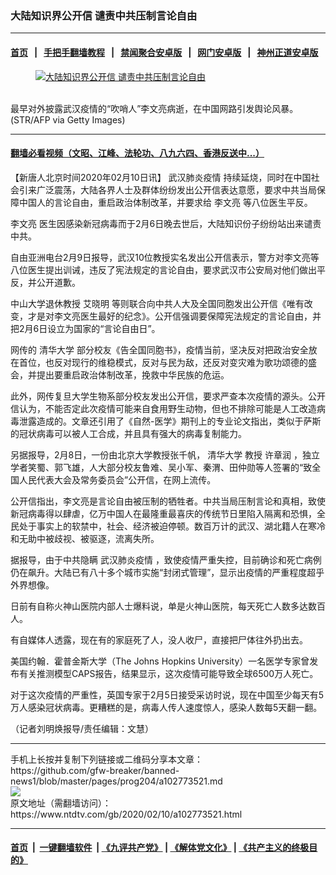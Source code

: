 ### 大陆知识界公开信 谴责中共压制言论自由
------------------------

#### [首页](https://github.com/gfw-breaker/banned-news1/blob/master/README.md) &nbsp;&nbsp;|&nbsp;&nbsp; [手把手翻墙教程](https://github.com/gfw-breaker/guides/wiki) &nbsp;&nbsp;|&nbsp;&nbsp; [禁闻聚合安卓版](https://github.com/gfw-breaker/bn-android) &nbsp;&nbsp;|&nbsp;&nbsp; [网门安卓版](https://github.com/oGate2/oGate) &nbsp;&nbsp;|&nbsp;&nbsp; [神州正道安卓版](https://github.com/SzzdOgate/update) 



<div><div class="featured_image">
 <a href="https://i.ntdtv.com/assets/uploads/2020/02/1-120.jpg" target="_blank">
  <figure>
   <img alt="大陆知识界公开信 谴责中共压制言论自由" src="https://i.ntdtv.com/assets/uploads/2020/02/1-120-800x450.jpg"/>
  </figure><br/>
 </a>
 <span class="caption">
  最早对外披露武汉疫情的“吹哨人”李文亮病逝，在中国网路引发舆论风暴。(STR/AFP via Getty Images)
 </span>
</div>
</div><hr/>

#### [翻墙必看视频（文昭、江峰、法轮功、八九六四、香港反送中...）](http://167.172.214.107/home.html)

<div><div class="post_content" itemprop="articleBody">
 <p>
  【新唐人北京时间2020年02月10日讯】
  <ok href="https://www.ntdtv.com/gb/442749.htm">
   武汉肺炎疫情
  </ok>
  持续延烧，同时在中国社会引来广泛震荡，大陆各界人士及群体纷纷发出公开信表达意愿，要求中共当局保障中国人的言论自由，重启政治体制改革，并要求给
  <ok href="https://www.ntdtv.com/gb/李文亮.htm">
   李文亮
  </ok>
  等八位医生平反。
 </p>
 <p>
  <ok href="https://www.ntdtv.com/gb/李文亮.htm">
   李文亮
  </ok>
  医生因感染新冠病毒而于2月6日晚去世后，大陆知识份子纷纷站出来谴责中共。
 </p>
 <p>
  自由亚洲电台2月9日报导，武汉10位教授实名发出公开信表示，警方对李文亮等八位医生提出训诫，违反了宪法规定的言论自由，要求武汉市公安局对他们做出平反，并公开道歉。
 </p>
 <p>
  中山大学退休教授
  <ok href="https://www.ntdtv.com/gb/艾晓明.htm">
   艾晓明
  </ok>
  等则联合向中共人大及全国同胞发出公开信《唯有改变，才是对李文亮医生最好的纪念》。公开信强调要保障宪法规定的言论自由，并把2月6日设立为国家的“言论自由日”。
 </p>
 <p>
  网传的
  <ok href="https://www.ntdtv.com/gb/清华大学.htm">
   清华大学
  </ok>
  部分校友《告全国同胞书》，疫情当前，坚决反对把政治安全放在首位，也反对现行的维稳模式，反对与民为敌，还反对变灾难为歌功颂德的盛会，并提出要重启政治体制改革，挽救中华民族的危运。
 </p>
 <p>
  此外，网传复旦大学生物系部分校友发出公开信，要求严查本次疫情的源头。公开信认为，不能否定此次疫情可能来自食用野生动物，但也不排除可能是人工改造病毒泄露造成的。文章还引用了《自然-医学》期刊上的专业论文指出，类似于萨斯的冠状病毒可以被人工合成，并且具有强大的病毒复制能力。
 </p>
 <p>
  另据报导，2月8日，一份由北京大学教授张千帆，
  <ok href="https://www.ntdtv.com/gb/清华大学.htm">
   清华大学
  </ok>
  教授
  <ok href="https://www.ntdtv.com/gb/许章润.htm">
   许章润
  </ok>
  ，独立学者笑蜀、郭飞雄，人大部分校友鲁难、吴小军、秦渭、田仲勋等人签署的“致全国人民代表大会及常务委员会”公开信，在网上流传。
 </p>
 <p>
  公开信指出，李文亮是言论自由被压制的牺牲者。中共当局压制言论和真相，致使新冠病毒得以肆虐，亿万中国人在最隆重最喜庆的传统节日里陷入隔离和恐惧，全民处于事实上的软禁中，社会、经济被迫停顿。数百万计的武汉、湖北籍人在寒冷和无助中被歧视、被驱逐，流离失所。
 </p>
 <p>
  据报导，由于中共隐瞒
  <ok href="https://www.ntdtv.com/gb/442749.htm">
   武汉肺炎疫情
  </ok>
  ，致使疫情严重失控，目前确诊和死亡病例仍在飙升。大陆已有八十多个城市实施“封闭式管理”，显示出疫情的严重程度超乎外界想像。
 </p>
 <p>
  日前有自称火神山医院内部人士爆料说，单是火神山医院，每天死亡人数多达数百人。
 </p>
 <p>
  有自媒体人透露，现在有的家庭死了人，没人收尸，直接把尸体往外扔出去。
 </p>
 <p>
  美国约翰．霍普金斯大学（The Johns Hopkins University）一名医学专家曾发布有关推测模型CAPS报告，结果显示，这次疫情可能导致全球6500万人死亡。
 </p>
 <p>
  对于这次疫情的严重性，英国专家于2月5日接受采访时说，现在中国至少每天有5万人感染冠状病毒。更糟糕的是，病毒人传人速度惊人，感染人数每5天翻一翻。
 </p>
 <p>
  （记者刘明焕报导/责任编辑：文慧）
 </p>
 <div class="single_ad">
 </div>
</div>
</div>
<hr/>
手机上长按并复制下列链接或二维码分享本文章：<br/>
https://github.com/gfw-breaker/banned-news1/blob/master/pages/prog204/a102773521.md <br/>
<a href='https://github.com/gfw-breaker/banned-news1/blob/master/pages/prog204/a102773521.md'><img src='https://github.com/gfw-breaker/banned-news1/blob/master/pages/prog204/a102773521.md.png'/></a> <br/>
原文地址（需翻墙访问）：https://www.ntdtv.com/gb/2020/02/10/a102773521.html


------------------------
#### [首页](https://github.com/gfw-breaker/banned-news1/blob/master/README.md) &nbsp;|&nbsp; [一键翻墙软件](https://github.com/gfw-breaker/nogfw/blob/master/README.md) &nbsp;| [《九评共产党》](https://github.com/gfw-breaker/9ping.md/blob/master/README.md#九评之一评共产党是什么) | [《解体党文化》](https://github.com/gfw-breaker/jtdwh.md/blob/master/README.md) | [《共产主义的终极目的》](https://github.com/gfw-breaker/gczydzjmd.md/blob/master/README.md)


<img src='http://gfw-breaker.win/banned-news/pages/prog204/a102773521.md' width='0px' height='0px'/>